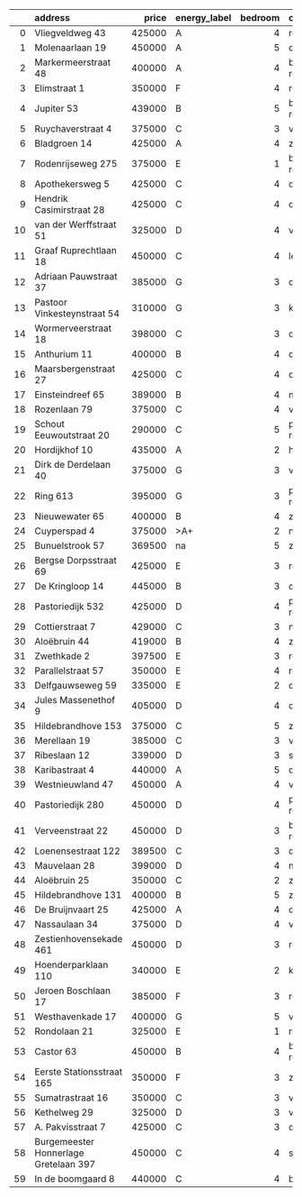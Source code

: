 |    | address                               |   price | energy_label   |   bedroom | city                |   house_age |   house_id |
|---:|:--------------------------------------|--------:|:---------------|----------:|:--------------------|------------:|-----------:|
|  0 | Vliegveldweg 43                       |  425000 | A              |         4 | rotterdam           |          65 |   43473799 |
|  1 | Molenaarlaan 19                       |  450000 | A              |         5 | de-lier             |          23 |   43408456 |
|  2 | Markermeerstraat 48                   |  400000 | A              |         4 | berkel-en-rodenrijs |          14 |   43407490 |
|  3 | Elimstraat 1                          |  350000 | F              |         4 | rotterdam           |          66 |   43497013 |
|  4 | Jupiter 53                            |  439000 | B              |         5 | berkel-en-rodenrijs |          51 |   43493158 |
|  5 | Ruychaverstraat 4                     |  375000 | C              |         3 | vlaardingen         |          68 |   43495900 |
|  6 | Bladgroen 14                          |  425000 | A              |         4 | zoetermeer          |          36 |   43406442 |
|  7 | Rodenrijseweg 275                     |  375000 | E              |         1 | berkel-en-rodenrijs |         104 |   43472231 |
|  8 | Apothekersweg 5                       |  425000 | C              |         4 | delft               |          34 |   42327517 |
|  9 | Hendrik Casimirstraat 28              |  425000 | C              |         4 | delft               |          75 |   43474953 |
| 10 | van der Werffstraat 51                |  325000 | D              |         4 | vlaardingen         |          65 |   43400613 |
| 11 | Graaf Ruprechtlaan 18                 |  450000 | C              |         4 | leidschendam        |          59 |   43490706 |
| 12 | Adriaan Pauwstraat 37                 |  385000 | G              |         3 | delft               |          96 |   43494940 |
| 13 | Pastoor Vinkesteynstraat 54           |  310000 | G              |         3 | kwintsheul          |          86 |   43459042 |
| 14 | Wormerveerstraat 18                   |  398000 | C              |         3 | den-haag            |          74 |   43465786 |
| 15 | Anthurium 11                          |  400000 | B              |         4 | de-lier             |          42 |   43490064 |
| 16 | Maarsbergenstraat 27                  |  425000 | C              |         4 | den-haag            |          75 |   43497367 |
| 17 | Einsteindreef 65                      |  389000 | B              |         4 | maassluis           |          41 |   43408652 |
| 18 | Rozenlaan 79                          |  375000 | C              |         4 | vlaardingen         |          96 |   43490316 |
| 19 | Schout Eeuwoutstraat 20               |  290000 | C              |         5 | pernis-rotterdam    |          47 |   43408539 |
| 20 | Hordijkhof 10                         |  435000 | A              |         2 | honselersdijk       |          23 |   43403708 |
| 21 | Dirk de Derdelaan 40                  |  375000 | G              |         3 | vlaardingen         |          65 |   43406419 |
| 22 | Ring 613                              |  395000 | G              |         3 | pernis-rotterdam    |          97 |   43496243 |
| 23 | Nieuwewater 65                        |  400000 | B              |         4 | zoetermeer          |          50 |   43491452 |
| 24 | Cuyperspad 4                          |  375000 | >A+            |         2 | nootdorp            |          21 |   43489041 |
| 25 | Bunuelstrook 57                       |  369500 | na             |         5 | zoetermeer          |          46 |   43402563 |
| 26 | Bergse Dorpsstraat 69                 |  425000 | E              |         3 | rotterdam           |         103 |   42302697 |
| 27 | De Kringloop 14                       |  445000 | B              |         3 | delft               |          32 |   43401598 |
| 28 | Pastoriedijk 532                      |  425000 | D              |         4 | pernis-rotterdam    |        2024 |   43405993 |
| 29 | Cottierstraat 7                       |  429000 | C              |         3 | naaldwijk           |          33 |   43465417 |
| 30 | Aloëbruin 44                          |  419000 | B              |         4 | zoetermeer          |          34 |   43401627 |
| 31 | Zwethkade 2                           |  397500 | E              |         3 | rotterdam           |         124 |   42352656 |
| 32 | Parallelstraat 57                     |  350000 | E              |         4 | rotterdam           |          97 |   42049364 |
| 33 | Delfgauwseweg 59                      |  335000 | E              |         2 | delft               |         123 |   43463215 |
| 34 | Jules Massenethof 9                   |  405000 | D              |         4 | den-haag            |          43 |   42313778 |
| 35 | Hildebrandhove 153                    |  375000 | C              |         5 | zoetermeer          |          46 |   43498791 |
| 36 | Merellaan 19                          |  385000 | C              |         3 | vlaardingen         |          88 |   43492016 |
| 37 | Ribeslaan 12                          |  339000 | D              |         3 | schiedam            |          69 |   43497423 |
| 38 | Karibastraat 4                        |  440000 | A              |         5 | delft               |          34 |   43495676 |
| 39 | Westnieuwland 47                      |  450000 | A              |         4 | vlaardingen         |          25 |   42321236 |
| 40 | Pastoriedijk 280                      |  450000 | D              |         4 | pernis-rotterdam    |         124 |   42316553 |
| 41 | Verveenstraat 22                      |  450000 | D              |         3 | berkel-en-rodenrijs |          64 |   43485847 |
| 42 | Loenensestraat 122                    |  389500 | C              |         3 | den-haag            |         118 |   42324079 |
| 43 | Mauvelaan 28                          |  399000 | D              |         4 | maassluis           |          63 |   43409225 |
| 44 | Aloëbruin 25                          |  350000 | C              |         2 | zoetermeer          |          34 |   43400513 |
| 45 | Hildebrandhove 131                    |  400000 | B              |         5 | zoetermeer          |          45 |   43495847 |
| 46 | De Bruijnvaart 25                     |  425000 | A              |         4 | den-haag            |          21 |   43407078 |
| 47 | Nassaulaan 34                         |  375000 | D              |         4 | vlaardingen         |          86 |   43402797 |
| 48 | Zestienhovensekade 461                |  450000 | D              |         3 | rotterdam           |          66 |   43408068 |
| 49 | Hoenderparklaan 110                   |  340000 | E              |         2 | kwintsheul          |          99 |   43487870 |
| 50 | Jeroen Boschlaan 17                   |  385000 | F              |         3 | rotterdam           |          93 |   43470370 |
| 51 | Westhavenkade 17                      |  400000 | G              |         5 | vlaardingen         |         124 |   42196845 |
| 52 | Rondolaan 21                          |  325000 | E              |         1 | rotterdam           |         108 |   42116063 |
| 53 | Castor 63                             |  450000 | B              |         4 | berkel-en-rodenrijs |          51 |   43479500 |
| 54 | Eerste Stationsstraat 165             |  350000 | F              |         3 | zoetermeer          |         117 |   43492578 |
| 55 | Sumatrastraat 16                      |  350000 | C              |         3 | vlaardingen         |          83 |   43494892 |
| 56 | Kethelweg 29                          |  325000 | D              |         3 | vlaardingen         |          91 |   43452830 |
| 57 | A. Pakvisstraat 7                     |  425000 | C              |         3 | den-haag            |          42 |   43496246 |
| 58 | Burgemeester Honnerlage Gretelaan 397 |  450000 | C              |         4 | schiedam            |          35 |   43481836 |
| 59 | In de boomgaard 8                     |  440000 | C              |         4 | bergschenhoek       |          56 |   43497516 |